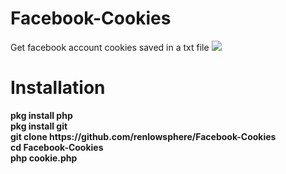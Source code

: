 # Facebook-Cookies
Get facebook account cookies saved in a txt file
<img src="https://i.ibb.co/Fm9P84H/Screenshot-20210407-215150-1.jpg">
# Installation
<b>
pkg install php<br>
pkg install git<br>
git clone https://github.com/renlowsphere/Facebook-Cookies
<br>
cd Facebook-Cookies<br>
php cookie.php

